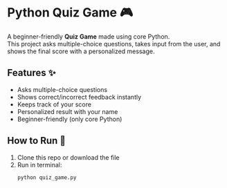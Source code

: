 # Python Quiz Game 🎮

A beginner-friendly **Quiz Game** made using core Python.  
This project asks multiple-choice questions, takes input from the user, and shows the final score with a personalized message.

## Features ✨
- Asks multiple-choice questions
- Shows correct/incorrect feedback instantly
- Keeps track of your score
- Personalized result with your name
- Beginner-friendly (only core Python)

## How to Run 🚀
1. Clone this repo or download the file
2. Run in terminal:
   ```bash
   python quiz_game.py
